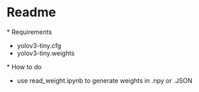 <h1> Readme </h1>
<p> * Requirements </p>

* yolov3-tiny.cfg<br>
* yolov3-tiny.weights<br>

<p> * How to do </p>

* use read_weight.ipynb to generate weights in .npy or .JSON<br>
